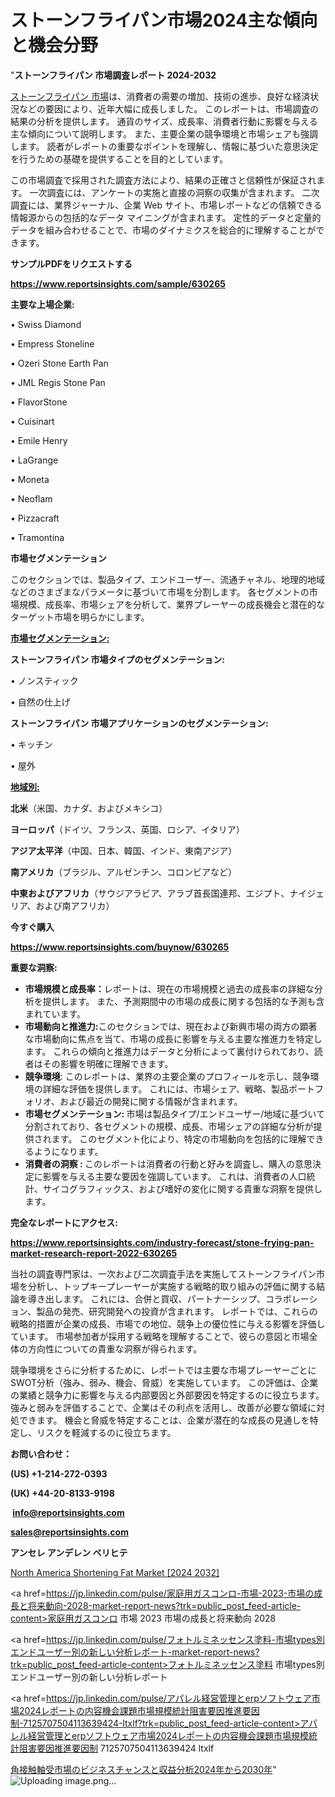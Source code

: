 # ストーンフライパン市場2024主な傾向と機会分野

"<strong>ストーンフライパン 市場調査レポート 2024-2032</strong>

<a href=https://www.reportsinsights.com/sample/630265>ストーンフライパン 市場</a>は、消費者の需要の増加、技術の進歩、良好な経済状況などの要因により、近年大幅に成長しました。 このレポートは、市場調査の結果の分析を提供します。 通貨のサイズ、成長率、消費者行動に影響を与える主な傾向について説明します。 また、主要企業の競争環境と市場シェアも強調します。 読者がレポートの重要なポイントを理解し、情報に基づいた意思決定を行うための基礎を提供することを目的としています。

この市場調査で採用された調査方法により、結果の正確さと信頼性が保証されます。 一次調査には、アンケートの実施と直接の洞察の収集が含まれます。 二次調査には、業界ジャーナル、企業 Web サイト、市場レポートなどの信頼できる情報源からの包括的なデータ マイニングが含まれます。 定性的データと定量的データを組み合わせることで、市場のダイナミクスを総合的に理解することができます。

<strong><b>サンプルPDFをリクエストする</b></strong>

<a href=https://www.reportsinsights.com/sample/630265><strong><u>https://www.reportsinsights.com/sample/630265</u></strong></a>

<strong>主要な上場企業:</strong>

• Swiss Diamond

• Empress Stoneline

• Ozeri Stone Earth Pan

• JML Regis Stone Pan

• FlavorStone

• Cuisinart

• Emile Henry

• LaGrange

• Moneta

• Neoflam

• Pizzacraft

• Tramontina

<strong>市場セグメンテーション</strong>

このセクションでは、製品タイプ、エンドユーザー、流通チャネル、地理的地域などのさまざまなパラメータに基づいて市場を分割します。 各セグメントの市場規模、成長率、市場シェアを分析して、業界プレーヤーの成長機会と潜在的なターゲット市場を明らかにします。

<strong><u>市場セグメンテーション</u></strong><strong><u>:</u></strong>

<strong>ストーンフライパン 市場タイプのセグメンテーション:</strong>

• ノンスティック

• 自然の仕上げ

<strong>ストーンフライパン 市場アプリケーションのセグメンテーション:</strong>

• キッチン

• 屋外

<strong><u>地域別</u></strong><strong><u>:</u></strong>

<strong>北米</strong>（米国、カナダ、およびメキシコ）

<strong>ヨーロッパ</strong>（ドイツ、フランス、英国、ロシア、イタリア）

<strong>アジア太平洋</strong>（中国、日本、韓国、インド、東南アジア）

<strong>南アメリカ</strong>（ブラジル、アルゼンチン、コロンビアなど）

<strong>中東およびアフリカ</strong>（サウジアラビア、アラブ首長国連邦、エジプト、ナイジェリア、および南アフリカ）

<strong>今すぐ購入</strong>

<a href=https://www.reportsinsights.com/buynow/630265><strong><u>https://www.reportsinsights.com/buynow/630265</u></strong></a>

<strong>重要な洞察:</strong>
<ul>
  <li><strong>市場規模と成長率：</strong>レポートは、現在の市場規模と過去の成長率の詳細な分析を提供します。 また、予測期間中の市場の成長に関する包括的な予測も含まれています。</li>
  <li><strong>市場動向と推進力:</strong>このセクションでは、現在および新興市場の両方の顕著な市場動向に焦点を当て、市場の成長に影響を与える主要な推進力を特定します。 これらの傾向と推進力はデータと分析によって裏付けられており、読者はその影響を明確に理解できます。</li>
  <li><strong>競争環境</strong>: このレポートは、業界の主要企業のプロフィールを示し、競争環境の詳細な評価を提供します。 これには、市場シェア、戦略、製品ポートフォリオ、および最近の開発に関する情報が含まれます。</li>
  <li><strong>市場セグメンテーション: </strong>市場は製品タイプ/エンドユーザー/地域に基づいて分割されており、各セグメントの規模、成長、市場シェアの詳細な分析が提供されます。 このセグメント化により、特定の市場動向を包括的に理解できるようになります。</li>
  <li><strong>消費者の洞察 : </strong>このレポートは消費者の行動と好みを調査し、購入の意思決定に影響を与える主要な要因を強調しています。 これは、消費者の人口統計、サイコグラフィックス、および嗜好の変化に関する貴重な洞察を提供します。</li>
</ul>
<strong>完全なレポートにアクセス:</strong>

<a href=https://www.reportsinsights.com/industry-forecast/stone-frying-pan-market-research-report-2022-630265><strong><u><b>https://www.reportsinsights.com/industry-forecast/stone-frying-pan-market-research-report-2022-630265</b></u></strong></a>

当社の調査専門家は、一次および二次調査手法を実施してストーンフライパン市場を分析し、トップキープレーヤーが実施する戦略的取り組みの評価に関する結論を導き出します。 これには、合併と買収、パートナーシップ、コラボレーション、製品の発売、研究開発への投資が含まれます。 レポートでは、これらの戦略的措置が企業の成長、市場での地位、競争上の優位性に与える影響を評価しています。 市場参加者が採用する戦略を理解することで、彼らの意図と市場全体の方向性についての貴重な洞察が得られます。

競争環境をさらに分析するために、レポートでは主要な市場プレーヤーごとにSWOT分析（強み、弱み、機会、脅威）を実施しています。 この評価は、企業の業績と競争力に影響を与える内部要因と外部要因を特定するのに役立ちます。 強みと弱みを評価することで、企業はその利点を活用し、改善が必要な領域に対処できます。 機会と脅威を特定することは、企業が潜在的な成長の見通しを特定し、リスクを軽減するのに役立ちます。

<strong>お問い合わせ：</strong>

<strong>(US) +1-214-272-0393</strong>

<strong>(UK) +44-20-8133-9198</strong>

<strong> </strong><a href=info@reportsinsights.com><strong><u>info@reportsinsights.com</u></strong></a>

<a href=sales@reportsinsights.com><strong><u>sales@reportsinsights.com</u></strong></a>

<strong>アンセレ アンデレン ベリヒテ</strong>

<a href=https://www.linkedin.com/pulse/north-america-shortening-fat-market-2024-landscape-bx74e/>North America Shortening Fat Market [2024 2032]</a>

<a href=https://jp.linkedin.com/pulse/家庭用ガスコンロ-市場-2023-市場の成長と将来動向-2028-market-report-news?trk=public_post_feed-article-content>家庭用ガスコンロ 市場 2023 市場の成長と将来動向 2028</a>

<a href=https://jp.linkedin.com/pulse/フォトルミネッセンス塗料-市場types別エンドユーザー別の新しい分析レポート-market-report-news?trk=public_post_feed-article-content>フォトルミネッセンス塗料 市場types別エンドユーザー別の新しい分析レポート</a>

<a href=https://jp.linkedin.com/pulse/アパレル経営管理とerpソフトウェア市場2024レポートの内容機会課題市場規模統計阻害要因推進要因制-7125707504113639424-ltxlf?trk=public_post_feed-article-content>アパレル経営管理とerpソフトウェア市場2024レポートの内容機会課題市場規模統計阻害要因推進要因制 7125707504113639424 ltxlf</a>

<a href=https://www.linkedin.com/pulse/角接触軸受市場のビジネスチャンスと収益分析2024年から2030年-tribunal-analytics-360-5jqrf/>角接触軸受市場のビジネスチャンスと収益分析2024年から2030年</a>"
![Uploading image.png…]()
